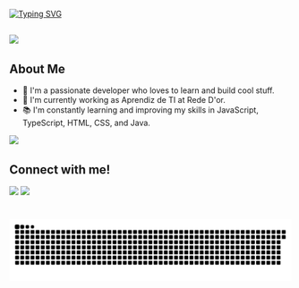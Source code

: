 [![Typing SVG](https://readme-typing-svg.herokuapp.com/?color=5271FF&size=35&center=true&vCenter=true&width=1000&lines=Nice+to+meet+you,+my+name+is+Douglas;Welcome+to+my+GitHub+Profile!:%29)](https://git.io/typing-svg)
##
![](https://github.com/bush1D3v/bush1D3v/assets/133554156/18851c7f-7783-491a-be37-407c2cb537d4)
## About Me
- 🌱 I'm a passionate developer who loves to learn and build cool stuff.
- 💼 I'm currently working as Aprendiz de TI at Rede D'or.
- 📚 I'm constantly learning and improving my skills in JavaScript, TypeScript, HTML, CSS, and Java.


<div>
 <img height="180em" src="https://github-readme-stats.vercel.app/api/top-langs/?username=Douglascrc&layout=compact&langs_count=16&theme=radical"/>
</div>


## Connect with me!
<div>  
<a href="https://www.linkedin.com/in/douglasbuscampos/" target="_blank"><img src="https://img.shields.io/badge/-LinkedIn-%230077B5?style=for-the-badge&logo=linkedin&logoColor=white"></a>  
<a href="https://www.discord.com/in/douglascamposcr/" target="_blank"><img src="https://img.shields.io/badge/Discord-000?style=for-the-badge&logo=discord"></a>  
</div>

### 

<br clear="both"> <img src="https://raw.githubusercontent.com/Douglascrc/Douglascrc/output/snake.svg" alt="Snake animation" />

###
